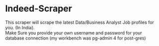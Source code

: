 # Indeed-Scraper
This scraper will scrape the latest Data/Business Analyst Job profiles for you. (In India).    
Make Sure you provide your own username and password for your database connection (my workbench was pg-admin 4 for post-gres)
